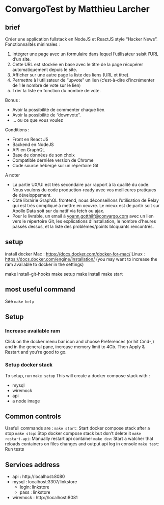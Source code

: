# ConvargoTest by Matthieu Larcher


## brief

Créer une application fullstack en NodeJS et ReactJS style “Hacker News”.
Fonctionnalités​ minimales :

1. Intégrer une page avec un formulaire dans lequel l’utilisateur saisit
l’URL d’un site.
2. Cette URL est stockée en base avec le titre de la page récupérer
automatiquement depuis le site.
3. Afficher sur une autre page la liste des liens (URL et titre).
4. Permettre à l’utilisateur de “upvote” un lien (c’est-à-dire
d'incrémenter de 1 le nombre de vote sur le lien)
5. Trier la liste en fonction du nombre de vote.

Bonus​ :

* Avoir la possibilité de commenter chaque lien.
* Avoir la possibilité de “downvote”.
* … ou ce que vous voulez

Conditions​ :

* Front en React JS
* Backend en NodeJS
* API en GraphQL
* Base de données de son choix
* Compatible dernière version de Chrome
* Code source hébergé sur un répertoire Git

A noter

* La partie UX/UI est très secondaire par rapport à la qualité du code.
Nous voulons du code production-ready avec vos meilleures pratiques de
développement.
* Côté librairie GraphQL frontend, nous déconseillons l’utilisation de
Relay qui est très compliqué à mettre en oeuvre.
Le mieux est de partir soit sur Apollo Data soit sur du natif via fetch
ou ajax.
* Pour le livrable, un email à yoann.gotthilf@convargo.com avec un lien
vers le répertoire Git, les explications d’installation, le nombre
d’heures passés dessus, et la liste des problèmes/points bloquants
rencontrés.

## setup

install docker
    Mac : https://docs.docker.com/docker-for-mac/
    Linux : https://docs.docker.com/engine/installation/
(you may want to increase the ram available to docker in the settings)

make install-git-hooks
make setup
make install
make start

## most useful command

See ```make help```

## Setup

### Increase available ram

Click on the docker menu bar icon and choose Preferences (or hit Cmd-,)
and in the general pane, increase memory limit to 4Gb.
Then Apply & Restart and you’re good to go.

### Setup docker stack

To setup, run ```make setup```
This will create a docker compose stack with :
 - mysql
 - wiremock
 - api
 - a node image

## Common controls

Usefull commands are :
```make start```: Start docker compose stack after a stop
```make stop```: Stop docker compose stack but don't delete it
```make restart-api```: Manually restart api container
```make dev```: Start a watcher that reloads containers on files changes and output api log in console
```make test```: Run tests

## Services address
 * api : http://localhost:8080
 * mysql : localhost:3307/linkstore
    * login: linkstore
    * pass : linkstore
 * wiremock : http://localhost:8081
